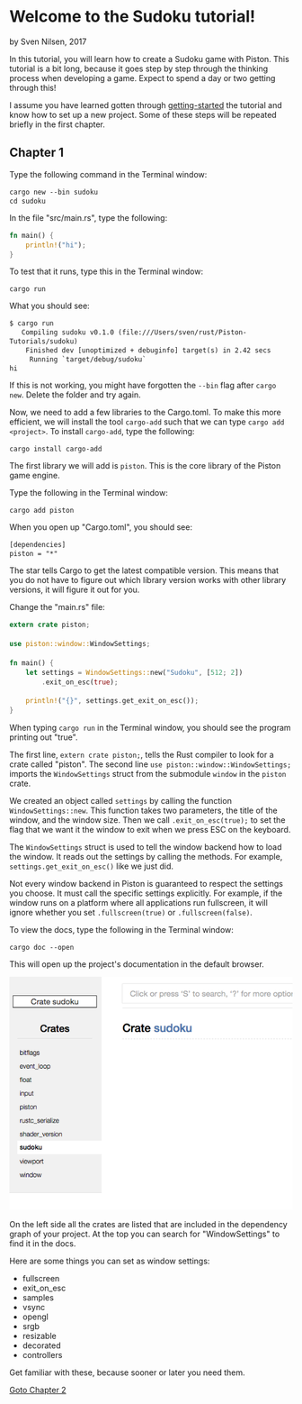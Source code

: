 # Welcome to the Sudoku tutorial!
by Sven Nilsen, 2017

In this tutorial, you will learn how to create a Sudoku game with Piston.
This tutorial is a bit long, because it goes step by step through the thinking process when developing a game.
Expect to spend a day or two getting through this!

I assume you have learned gotten through [getting-started](../getting-started) the tutorial and know how to set up a new project.
Some of these steps will be repeated briefly in the first chapter.

## Chapter 1

Type the following command in the Terminal window:

```
cargo new --bin sudoku
cd sudoku
```

In the file "src/main.rs", type the following:

```rust
fn main() {
    println!("hi");
}
```

To test that it runs, type this in the Terminal window:

```
cargo run
```

What you should see:

```
$ cargo run
   Compiling sudoku v0.1.0 (file:///Users/sven/rust/Piston-Tutorials/sudoku)
    Finished dev [unoptimized + debuginfo] target(s) in 2.42 secs
     Running `target/debug/sudoku`
hi
```

If this is not working, you might have forgotten the `--bin` flag after `cargo new`. Delete the folder and try again.

Now, we need to add a few libraries to the Cargo.toml.
To make this more efficient, we will install the tool `cargo-add` such that we can type `cargo add <project>`.
To install `cargo-add`, type the following:

```
cargo install cargo-add
```

The first library we will add is `piston`.
This is the core library of the Piston game engine.

Type the following in the Terminal window:

```
cargo add piston
```

When you open up "Cargo.toml", you should see:

```
[dependencies]
piston = "*"
```

The star tells Cargo to get the latest compatible version.
This means that you do not have to figure out which library version
works with other library versions, it will figure it out for you.

Change the "main.rs" file:

```rust
extern crate piston;

use piston::window::WindowSettings;

fn main() {
    let settings = WindowSettings::new("Sudoku", [512; 2])
        .exit_on_esc(true);

    println!("{}", settings.get_exit_on_esc());
}
```

When typing `cargo run` in the Terminal window, you should see
the program printing out "true".

The first line, `extern crate piston;`, tells the Rust compiler to look
for a crate called "piston".
The second line `use piston::window::WindowSettings;` imports the
`WindowSettings` struct from the submodule `window` in the `piston` crate.

We created an object called `settings` by calling the function
`WindowSettings::new`.
This function takes two parameters, the title of the window, and the
window size.
Then we call `.exit_on_esc(true);` to set the flag that
we want it the window to exit when we press ESC on the keyboard.

The `WindowSettings` struct is used to tell the window backend
how to load the window.
It reads out the settings by calling the methods.
For example, `settings.get_exit_on_esc()` like we just did.

Not every window backend in Piston is guaranteed to respect the settings
you choose. It must call the specific settings explicitly.
For example, if the window runs on a platform where all applications
run fullscreen, it will ignore whether you set `.fullscreen(true)` or
`.fullscreen(false)`.

To view the docs, type the following in the Terminal window:

```
cargo doc --open
```

This will open up the project's documentation in the default browser.

![docs](./images/docs.png)

On the left side all the crates are listed that are included in the dependency graph of your project.
At the top you can search for "WindowSettings" to find it in the docs.

Here are some things you can set as window settings:

- fullscreen
- exit_on_esc
- samples
- vsync
- opengl
- srgb
- resizable
- decorated
- controllers

Get familiar with these, because sooner or later you need them.

[Goto Chapter 2](chp-02.md)
